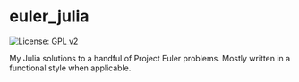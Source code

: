# euler_julia

[![License: GPL v2](https://img.shields.io/badge/License-GPL%20v2-blue.svg)](https://www.gnu.org/licenses/old-licenses/gpl-2.0.en.html)

My Julia solutions to a handful of Project Euler problems. Mostly written in a functional style when applicable.



